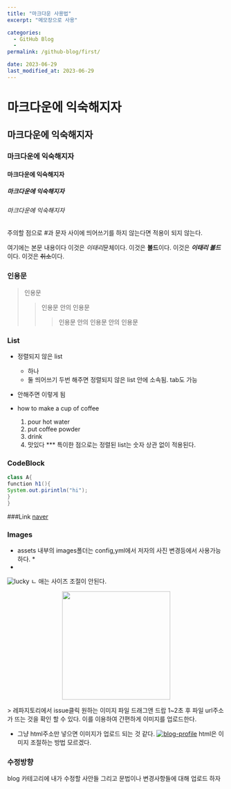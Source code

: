 ```yaml
---
title: "마크다운 사용법"
excerpt: "메모장으로 사용"

categories:
  - GitHub Blog
  - 
permalink: /github-blog/first/

date: 2023-06-29
last_modified_at: 2023-06-29
---
```


# 마크다운에 익숙해지자
## 마크다운에 익숙해지자
### 마크다운에 익숙해지자
#### 마크다운에 익숙해지자
##### 마크다운에 익숙해지자
###### 마크다운에 익숙해지자

주의할 점으로 #과 문자 사이에 띄어쓰기를 하지 않는다면 적용이 되지 않는다.

여기에는 본문 내용이다
이것은 *이태리*문체이다.
이것은 **볼드**이다.
이것은 ***이태리 볼드***이다.
이것은 ~~취소~~이다.

### 인용문

>인용문
>>인용문 안의 인용문
>>>인용문 안의 인용문 안의 인용문

### List
* 정렬되지 않은 list
  * 하나
  * 둘
띄어쓰기 두번 해주면 정렬되지 않은 list 안에 소속됨. tab도 가능
* 안해주면 이렇게 됨

* how to make a cup of coffee
  1. pour hot water
  2. put coffee powder
  3. drink
  1000. 맛있다
*** 특이한 점으로는 정렬된 list는 숫자 상관 없이 적용된다.

### CodeBlock
```java
class A{
function h1(){
System.out.pirintln("hi");
}
}
```

###Link
[naver](https://www.naver.com)



### Images
* assets 내부의 images폴더는 config,yml에서 저자의 사진 변경등에서 사용가능하다. *
* 
![lucky](https://github.com/k74035/k74035.github.io/assets/126762577/9a0f6e9a-54b4-4a74-a7b8-bdf0b6beacb1)
ㄴ 애는 사이즈 조절이 안된다.

<p align = "center">
  <img src="https://github.com/k74035/k74035.github.io/assets/126762577/9a0f6e9a-54b4-4a74-a7b8-bdf0b6beacb1" width="250" height="250" />
</p>
> 레파지토리에서 issue클릭 원하는 이미지 파일 드래그앤 드랍 1~2초 후 파일 url주소가 뜨는 것을 확인 할 수 있다. 이를 이용하여 간편하게 이미지를 업로드한다.

* 그냥 html주소만 넣으면 이미지가 업로드 되는 것 같다.
<a href="https://ibb.co/kHVKYxM"><img src="https://i.ibb.co/gjbys36/blog-profile.jpg" alt="blog-profile" border="0"></a>
html은 이미지 조절하는 방법 모르겠다.

### 수정방향
blog 카테고리에 내가 수정할 사안들 그리고 문법이나 변경사항들에 대해 업로드 하자
